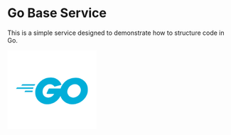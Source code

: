 # Go Base Service

This is a simple service designed to demonstrate how to structure code in Go.

<div align="start">
<img src="./resources/images/golang.png" alt="Go Logo" width="200"/>
</div>

